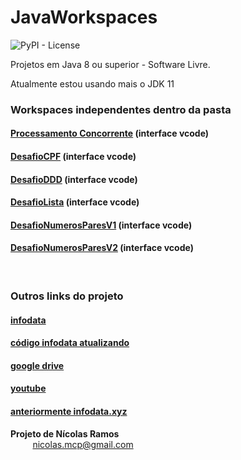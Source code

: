# JavaWorkspaces


![PyPI - License](https://img.shields.io/pypi/l/Django.svg?style=for-the-badge)


Projetos em Java 8 ou superior - Software Livre.


Atualmente estou usando mais o JDK 11


### Workspaces independentes dentro da pasta


#### [Processamento Concorrente](https://github1s.com/NicolasMCP/JavaWorkspaces/blob/main/jdev-treinamento/modulo14/processamento-concorrente-thred/ProcessamentoConcorrenteThread/src/xyz/infodata/processamento/concorrente/ProcessamentoConcorrente.java)       (interface vcode)


#### [DesafioCPF](https://github1s.com/NicolasMCP/JavaWorkspaces/blob/main/Desafios/src/infodata/aplication/DesafioCPF.java)       (interface vcode)


#### [DesafioDDD](https://github1s.com/NicolasMCP/JavaWorkspaces/blob/main/Desafios/src/infodata/aplication/DesafioDDD.java)       (interface vcode)


#### [DesafioLista](https://github1s.com/NicolasMCP/JavaWorkspaces/blob/main/Desafios/src/infodata/aplication/DesafioLista.java)       (interface vcode)


#### [DesafioNumerosParesV1](https://github1s.com/NicolasMCP/JavaWorkspaces/blob/main/Desafios/src/infodata/aplication/DesafioNumerosParesV1.java)       (interface vcode)


#### [DesafioNumerosParesV2](https://github1s.com/NicolasMCP/JavaWorkspaces/blob/main/Desafios/src/infodata/aplication/DesafioNumerosParesV2.java)       (interface vcode)


<br/>

### Outros links do projeto


#### [infodata](https://nicolasmcp.github.io/infodata/)


#### [código infodata atualizando](https://github.com/NicolasMCP/infodata/blob/main/README.md)


#### [google drive](https://drive.google.com/drive/folders/0B8C7-DYa7vcUUVRzanFhZENMTFU)


#### [youtube](https://www.youtube.com/channel/UCYI7lWiyTmdY8vU6Ub1LZAw)


#### [anteriormente infodata.xyz](https://github.com/NicolasMCP/infodata.xyz/blob/master/README.md)


**Projeto de Nícolas Ramos**
<br/>
&nbsp;&nbsp;&nbsp;&nbsp;&nbsp;&nbsp;&nbsp;&nbsp;&nbsp;[nicolas.mcp@gmail.com](mailto:nicolas.mcp@gmail.com)

